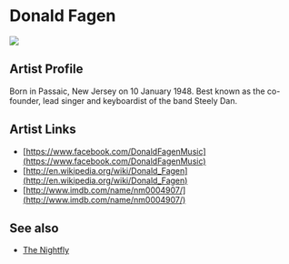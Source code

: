 # Donald Fagen

![](../../asssets/artists/Donald_Fagen.png)

## Artist Profile

Born in Passaic, New Jersey on 10 January 1948. Best known as the co-founder, lead singer and keyboardist of the band Steely Dan.

## Artist Links

- [https://www.facebook.com/DonaldFagenMusic](https://www.facebook.com/DonaldFagenMusic)
- [http://en.wikipedia.org/wiki/Donald_Fagen](http://en.wikipedia.org/wiki/Donald_Fagen)
- [http://www.imdb.com/name/nm0004907/](http://www.imdb.com/name/nm0004907/)


## See also

- [The Nightfly](Donald_Fagen-The_Nightfly.md)
